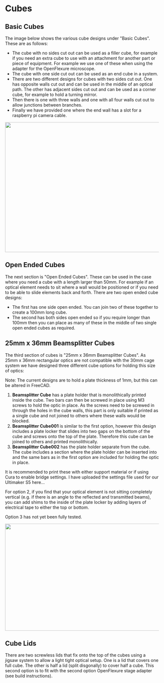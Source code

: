 # Cubes

## Basic Cubes

The image below shows the various cube designs under "Basic Cubes". These are as follows:
  * The cube with no sides cut out can be used as a filler cube, for example if you need an extra cube to use with an attachment for another part or piece of equipment. For example we use one of these when using the adapter for the OpenFlexure microscope.
  * The cube with one side cut out can be used as an end cube in a system.
  * There are two different designs for cubes with two sides cut out. One has opposite walls cut out and can be used in the middle of an optical path. The other has adjacent sides cut out and can be used as a corner cube, for example to hold a turning mirror.
  * Then there is one with three walls and one with all four walls cut out to allow junctions between branches.
  * Finally we have provided one where the end wall has a slot for a raspberry pi camera cable. 

<img src="https://github.com/NanoBioPhotonics-Strathclyde/M4-MultiModal-Modular-Microscopy/blob/main/Images/Cubes.PNG" height=425 width=700>

## Open Ended Cubes

The next section is "Open Ended Cubes". These can be used in the case where you need a cube with a length larger than 50mm. For example if an optical element needs to sit where a wall would be positioned or if you need to be able to slide elements back and forth. There are two open ended cube designs:
  * The first has one side open ended. You can join two of these together to create a 100mm long cube.
  * The second has both sides open ended so if you require longer than 100mm then you can place as many of these in the middle of two single open ended cubes as required.

## 25mm x 36mm Beamsplitter Cubes
  
The third section of cubes is "25mm x 36mm Beamsplitter Cubes". As 25mm x 36mm rectangular optics are not compatible with the 30mm cage system we have designed three different cube options for holding this size of optics:

Note: The current designs are to hold a plate thickness of 1mm, but this can be altered in FreeCAD.

1. **Beamsplitter Cube** has a plate holder that is monolithically printed inside the cube. Two bars can then be screwed in place using M3 screws to hold the optic in place. As the screws need to be screwed in through the holes in the cube walls, this part is only suitable if printed as a single cube and not joined to others where these walls would be blocked.
2. **Beamsplitter Cube001** is similar to the first option, however this design includes a plate locker that slides into two gaps on the bottom of the cube and screws onto the top of the plate. Therefore this cube can be joined to others and printed monolithically.
3. **Beamsplitter Cube002** has the plate holder separate from the cube. The cube includes a section where the plate holder can be inserted into and the same bars as in the first option are included for holding the optic in place.

It is recommended to print these with either support material or if using Cura to enable bridge settings. I have uploaded the settings file used for our Ultimaker S5 here...

For option 2, if you find that your optical element is not sitting completely vertical (e.g. if there is an angle to the reflected and transmitted beams), you can add shims to the inside of the plate locker by adding layers of electrical tape to either the top or bottom.

Option 3 has not yet been fully tested.

<img src="https://github.com/NanoBioPhotonics-Strathclyde/M4-MultiModal-Modular-Microscopy/blob/main/Images/BeamsplitterCubes.png" height=350 width=1000>

## Cube Lids

There are two screwless lids that fix onto the top of the cubes using a jigsaw system to allow a light tight optical setup. One is a lid that covers one full cube. The other is half a lid (split disgonally) to cover half a cube. This second option is to fit with the second option OpenFlexure stage adapter (see build instructions).
